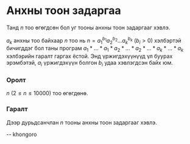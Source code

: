 Анхны тоон задаргаа
===================
Танд $n$ тоо өгөгдсөн бол уг тооны анхны тоон задаргааг хэвлэ.

$a_k$ анхны тоо байхаар $n$ тоо нь $n = a_1^{b_1} a_2^{b_2} ... a_k^{b_k}$ ($b_i > 0$) хэлбэртэй бичигддэг бол таны програм $a_1*...*a_1*a_2*...*a_2*...*a_k*...*a_k$ хэлбэрийн гаралт гаргах ёстой. Энд үржигдэхүүнүүд үл буурах эрэмбэтэй, $a_i$ үржигдэхүүн болгон $b_i$ удаа хэвлэгдсэн байх юм.


### Оролт
$n$ ($2 ≤ n ≤ 10000$) тоо өгөгдөнө.


### Гаралт
Дээр дурьдсанчлан $n$ тооны анхны тоон задаргааг хэвлэ.

-- khongoro
